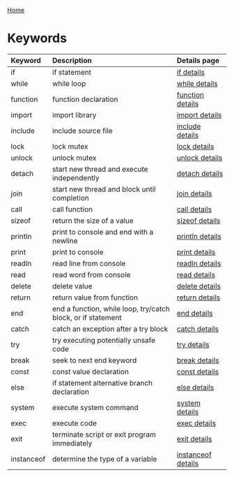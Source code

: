 [Home](https://puckowski.github.io/concert/)

# Keywords

| Keyword   | Description                                                 | Details page                                       |
|:----------|:------------------------------------------------------------|:---------------------------------------------------|
|if         |if statement                                                 |[if details](keywords/keyword_if.md)                |
|while      |while loop                                                   |[while details](keywords/keyword_while.md)          |
|function   |function declaration                                         |[function details](keywords/keyword_function.md)    |
|import     |import library                                               |[import details](keywords/keyword_import.md)        |
|include    |include source file                                          |[include details](keywords/keyword_include.md)      |
|lock       |lock mutex                                                   |[lock details](keywords/keyword_lock.md)            |
|unlock     |unlock mutex                                                 |[unlock details](keywords/keyword_unlock.md)        |
|detach     |start new thread and execute independently                   |[detach details](keywords/keyword_detach.md)        |
|join       |start new thread and block until completion                  |[join details](keywords/keyword_join.md)            |
|call       |call function                                                |[call details](keywords/keyword_call.md)            |
|sizeof     |return the size of a value                                   |[sizeof details](keywords/keyword_sizeof.md)        |
|println    |print to console and end with a newline                      |[println details](keywords/keyword_println.md)      |
|print      |print to console                                             |[print details](keywords/keyword_print.md)          |
|readln     |read line from console                                       |[readln details](keywords/keyword_readln.md)        |
|read       |read word from console                                       |[read details](keywords/keyword_read.md)            |
|delete     |delete value                                                 |[delete details](keywords/keyword_delete.md)        |
|return     |return value from function                                   |[return details](keywords/keyword_return.md)        |
|end        |end a function, while loop, try/catch block, or if statement |[end details](keywords/keyword_end.md)              |
|catch      |catch an exception after a try block                         |[catch details](keywords/keyword_catch.md)          |
|try        |try executing potentially unsafe code                        |[try details](keywords/keyword_try.md)              |
|break      |seek to next end keyword                                     |[break details](keywords/keyword_break.md)          |
|const      |const value declaration                                      |[const details](keywords/keyword_const.md)          |
|else       |if statement alternative branch declaration                  |[else details](keywords/keyword_else.md)            |
|system     |execute system command                                       |[system details](keywords/keyword_system.md)        |
|exec       |execute code                                                 |[exec details](keywords/keyword_exec.md)            |
|exit       |terminate script or exit program immediately                 |[exit details](keywords/keyword_exit.md)            |
|instanceof |determine the type of a variable                             |[instanceof details](keywords/keyword_instanceof.md)|